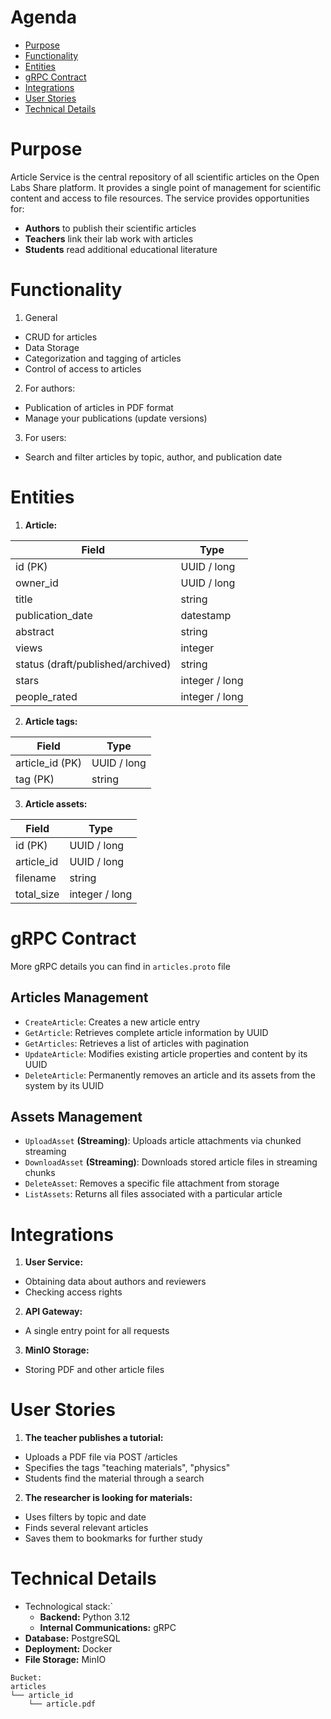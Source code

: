 # Agenda

- [Purpose](#purpose)
- [Functionality](#functionality)
- [Entities](#entities)
- [gRPC Contract](#grpc-contract)
- [Integrations](#integrations)
- [User Stories](#user-stories)
- [Technical Details](#technical-details)

# Purpose

Article Service is the central repository of all scientific articles on the Open Labs Share platform. It provides a single point of management for scientific content and access to file resources. The service provides opportunities for:
- **Authors** to publish their scientific articles
- **Teachers** link their lab work with articles
- **Students** read additional educational literature

# Functionality

1. General
- CRUD for articles
- Data Storage
- Categorization and tagging of articles
- Control of access to articles

2. For authors:
- Publication of articles in PDF format
- Manage your publications (update versions)

3. For users:
- Search and filter articles by topic, author, and publication date

# Entities

1. **Article:**

| Field                             | Type           |
|-----------------------------------|----------------|
| id (PK)                           | UUID / long    |
| owner_id                          | UUID / long    |
| title                             | string         |
| publication_date                  | datestamp      |
| abstract                          | string         |
| views                             | integer        |
| status (draft/published/archived) | string         |
| stars                             | integer / long |
| people_rated                      | integer / long |

2. **Article tags:**

| Field           | Type        |
|-----------------|-------------|
| article_id (PK) | UUID / long |
| tag (PK)        | string      |

3. **Article assets:**

| Field      | Type           |
|------------|----------------|
| id (PK)    | UUID / long    |
| article_id | UUID / long    |
| filename   | string         |
| total_size | integer / long |


# gRPC Contract

More gRPC details you can find in `articles.proto` file

## Articles Management

- `CreateArticle`: Creates a new article entry
- `GetArticle`: Retrieves complete article information by UUID
- `GetArticles`: Retrieves a list of articles with pagination 
- `UpdateArticle`: Modifies existing article properties and content by its UUID
- `DeleteArticle`: Permanently removes an article and its assets from the system by its UUID 

## Assets Management

- `UploadAsset` **(Streaming)**: Uploads article attachments via chunked streaming
- `DownloadAsset` **(Streaming)**: Downloads stored article files in streaming chunks
- `DeleteAsset`: Removes a specific file attachment from storage
- `ListAssets`: Returns all files associated with a particular article

# Integrations

1. **User Service:**
- Obtaining data about authors and reviewers
- Checking access rights

2. **API Gateway:**
- A single entry point for all requests

3. **MinIO Storage:**
- Storing PDF and other article files
# User Stories

1. **The teacher publishes a tutorial:**
- Uploads a PDF file via POST /articles
- Specifies the tags "teaching materials", "physics"
- Students find the material through a search

2. **The researcher is looking for materials:**
- Uses filters by topic and date
- Finds several relevant articles
- Saves them to bookmarks for further study

# Technical Details
- Technological stack:`
	- **Backend:** Python 3.12
	- **Internal Communications:** gRPC
- **Database:** PostgreSQL
- **Deployment:** Docker
- **File Storage:** MinIO
```
Bucket:
articles
└── article_id
    └── article.pdf
```